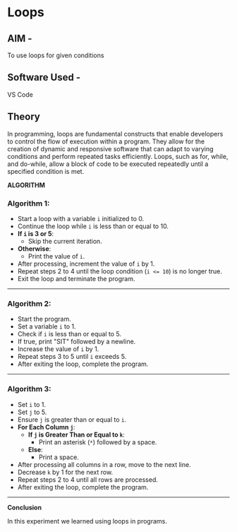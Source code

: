 # Loops

## AIM - 
To use loops for given conditions

## Software Used - 
VS Code
## Theory
In programming, loops are fundamental constructs that enable developers to control the flow of execution within a program. They allow for the creation of dynamic and responsive software that can adapt to varying conditions and perform repeated tasks efficiently. Loops, such as for, while, and do-while, allow a block of code to be executed repeatedly until a specified condition is met. 

**ALGORITHM**

### Algorithm 1:
   - Start a loop with a variable `i` initialized to 0.
   - Continue the loop while `i` is less than or equal to 10.
   - **If `i` is 3 or 5**:
     - Skip the current iteration.
   - **Otherwise**:
     - Print the value of `i`.
   - After processing, increment the value of `i` by 1.
   - Repeat steps 2 to 4 until the loop condition (`i <= 10`) is no longer true.
   - Exit the loop and terminate the program.

---

### Algorithm 2:
   - Start the program.
   - Set a variable `i` to 1.
   - Check if `i` is less than or equal to 5.
   - If true, print "SIT" followed by a newline.
   - Increase the value of `i` by 1.
   - Repeat steps 3 to 5 until `i` exceeds 5.
   - After exiting the loop, complete the program.

---

### Algorithm 3: 

   - Set `i` to 1.
   - Set `j` to 5.
   - Ensure `j` is greater than or equal to `i`.
   - **For Each Column `j`**:
     - **If `j` is Greater Than or Equal to `k`**:
       - Print an asterisk (`*`) followed by a space.
     - **Else**:
       - Print a space.
   - After processing all columns in a row, move to the next line.
   - Decrease `k` by 1 for the next row.
   - Repeat steps 2 to 4 until all rows are processed.
   - After exiting the loop, complete the program.

---

**Conclusion**

In this experiment we learned using loops in programs.
